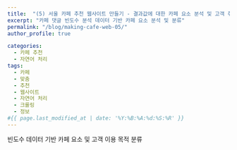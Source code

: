 ```yaml
---
title:  "(5) 서울 카페 추천 웹사이트 만들기 - 결과값에 대한 카페 요소 분석 및 고객 취향 분류"
excerpt: "카페 댓글 빈도수 분석 데이터 기반 카페 요소 분석 및 분류"
permalink: "/blog/making-cafe-web-05/"
author_profile: true

categories:
  - 카페 추천
  - 자연어 처리
tags:
  - 카페 
  - 맞춤
  - 추천
  - 웹사이트
  - 자연어 처리
  - 크롤링
  - 정보
#{{ page.last_modified_at | date: '%Y:%B:%A:%d:%S:%R' }}
---
```


빈도수 데이터 기반 카페 요소 및 고객 이용 목적 분류 
